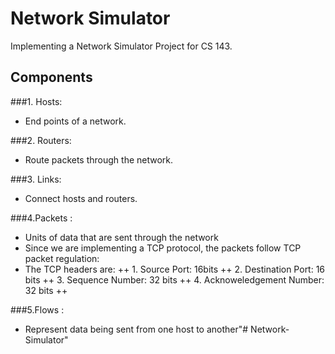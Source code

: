 # Network Simulator

Implementing a Network Simulator Project for CS 143.

## Components
###1. Hosts:  
+ End points of a network. 

###2. Routers:
+ Route packets through the network.

###3. Links:  
+ Connect hosts and routers.
	
	 	
###4.Packets :   
+ Units of data that are sent through the network
+ Since we are implementing a TCP protocol, the packets follow TCP packet regulation:
+ The TCP headers are:
++ 1. Source Port: 16bits
++ 2. Destination Port: 16 bits
++ 3. Sequence Number: 32 bits
++ 4. Acknoweledgement Number: 32 bits
++

###5.Flows :
+ Represent data being sent from one host to another"# Network-Simulator" 
